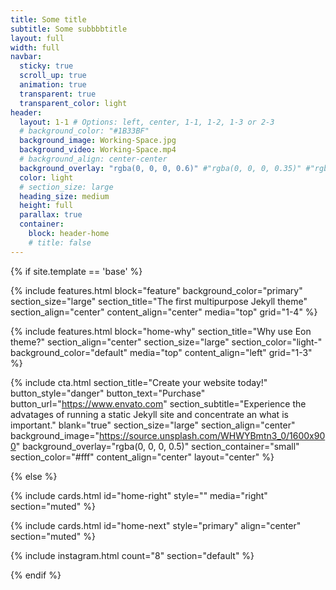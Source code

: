 ```yaml
---
title: Some title
subtitle: Some subbbbtitle
layout: full
width: full
navbar:
  sticky: true
  scroll_up: true
  animation: true
  transparent: true
  transparent_color: light
header:
  layout: 1-1 # Options: left, center, 1-1, 1-2, 1-3 or 2-3
  # background_color: "#1B33BF"
  background_image: Working-Space.jpg
  background_video: Working-Space.mp4
  # background_align: center-center
  background_overlay: "rgba(0, 0, 0, 0.6)" #"rgba(0, 0, 0, 0.35)" #"rgba(5, 15, 140, 0.75)"
  color: light
  # section_size: large
  heading_size: medium
  height: full
  parallax: true
  container:
    block: header-home
    # title: false
---
```


[comment]: # (This actually is the most platform independent comment)

{% if site.template == 'base' %}

  {% include features.html 
    block="feature" 
    background_color="primary" 
    section_size="large"
    section_title="The first multipurpose Jekyll theme" 
    section_align="center"
    content_align="center"
    media="top"
    grid="1-4"
  %}

  {% include features.html 
    block="home-why" 
    section_title="Why use Eon theme?"
    section_align="center"
    section_size="large"
    section_color="light-"
    background_color="default"
    media="top" 
    content_align="left"
    grid="1-3"
  %}

  {% include cta.html 
    section_title="Create your website today!" 
    button_style="danger" 
    button_text="Purchase" 
    button_url="https://www.envato.com" 
    section_subtitle="Experience the advatages of running a static Jekyll site and concentrate an what is important."
    blank="true" 
    section_size="large"
    section_align="center"
    background_image="https://source.unsplash.com/WHWYBmtn3_0/1600x900"
    background_overlay="rgba(0, 0, 0, 0.5)"
    section_container="small"
    section_color="#fff"
    content_align="center"
    layout="center"
  %}
  
{% else %}

  {% include cards.html id="home-right" style="" media="right" section="muted" %}

  {% include cards.html id="home-next" style="primary" align="center" section="muted" %}

  {% include instagram.html count="8" section="default" %}

{% endif %}



<!--
background-image: linear-gradient(to right, #0acffe 0%, #495aff 100%);
background-image: linear-gradient(-225deg, #AC32E4 0%, #7918F2 48%, #4801FF 100%);
background-image: linear-gradient(-225deg, #A445B2 0%, #D41872 52%, #FF0066 100%); -->
